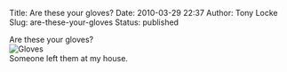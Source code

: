 Title: Are these your gloves?
Date: 2010-03-29 22:37
Author: Tony Locke
Slug: are-these-your-gloves
Status: published

Are these your gloves?  
![Gloves]({static}/images/2010/2010-03-29_22.34.21.jpg)  
Someone left them at my house.

